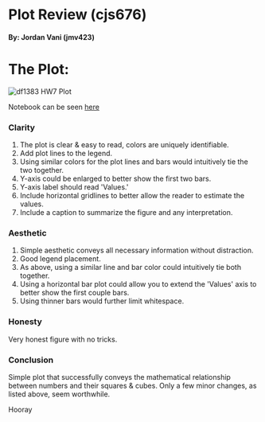 # Plot Review (cjs676)
#### By: Jordan Vani (jmv423)

# The Plot:
<img src="https://github.com/jvani/PUI2016_jmv423/blob/master/HW8_jmv423/Streich676_Plot.png"
alt="df1383 HW7 Plot">

Notebook can be seen [here](https://github.com/Streich676/PUI2016_cjs676/blob/master/HW7/HW7_cjs676_ver3.ipynb)

### Clarity
1. The plot is clear & easy to read, colors are uniquely identifiable. 
2. Add plot lines to the legend. 
3. Using similar colors for the plot lines and bars would intuitively tie the two together.
4. Y-axis could be enlarged to better show the first two bars.
5. Y-axis label should read 'Values.'
6. Include horizontal gridlines to better allow the reader to estimate the values. 
7. Include a caption to summarize the figure and any interpretation.

### Aesthetic
1. Simple aesthetic conveys all necessary information without distraction.
2. Good legend placement.
3. As above, using a similar line and bar color could intuitively tie both together.
4. Using a horizontal bar plot could allow you to extend the 'Values' axis to better show the first couple bars.
5. Using thinner bars would further limit whitespace.

### Honesty
Very honest figure with no tricks.

### Conclusion
Simple plot that successfully conveys the mathematical relationship between numbers and their squares & cubes. Only a few minor changes, as listed above, seem worthwhile.

Hooray
